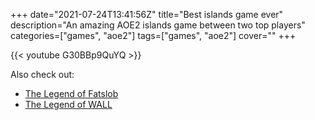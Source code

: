 +++
date="2021-07-24T13:41:56Z"
title="Best islands game ever"
description="An amazing AOE2 islands game between two top players"
categories=["games", "aoe2"]
tags=["games", "aoe2"]
cover=""
+++

{{< youtube G30BBp9QuYQ >}}

Also check out:
* [The Legend of Fatslob](/posts/the-legend-of-fatslob)
* [The Legend of WALL](/posts/the-legend-of-wall)